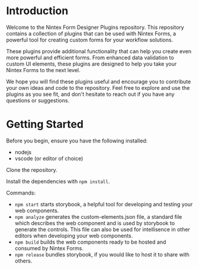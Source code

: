 # Introduction
Welcome to the Nintex Form Designer Plugins repository. This repository contains a collection of plugins that can be used with Nintex Forms, a powerful tool for creating custom forms for your workflow solutions.

These plugins provide additional functionality that can help you create even more powerful and efficient forms. From enhanced data validation to custom UI elements, these plugins are designed to help you take your Nintex Forms to the next level.

We hope you will find these plugins useful and encourage you to contribute your own ideas and code to the repository. Feel free to explore and use the plugins as you see fit, and don't hesitate to reach out if you have any questions or suggestions.

# Getting Started
Before you begin, ensure you have the following installed:
* nodejs
* vscode (or editor of choice)

Clone the repository.

Install the dependencies with `npm install`.

Commands:

* `npm start` starts storybook, a helpful tool for developing and testing your web components.
* `npm analyze` generates the custom-elements.json file, a standard file which describes the web component and is used by storybook to generate the controls. This file can also be used for intellisence in other editors when developing your web components.
* `npm build` builds the web components ready to be hosted and consumed by Nintex Forms.
* `npm release` bundles storybook, if you would like to host it to share with others.
